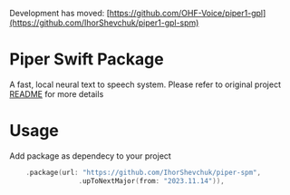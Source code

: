 Development has moved: [https://github.com/OHF-Voice/piper1-gpl](https://github.com/IhorShevchuk/piper1-gpl-spm)

# Piper Swift Package

A fast, local neural text to speech system. Please refer to original project [README](https://github.com/rhasspy/piper) for more details

# Usage

Add package as dependecy to your project

```swift
    .package(url: "https://github.com/IhorShevchuk/piper-spm",
                 .upToNextMajor(from: "2023.11.14")),
```
